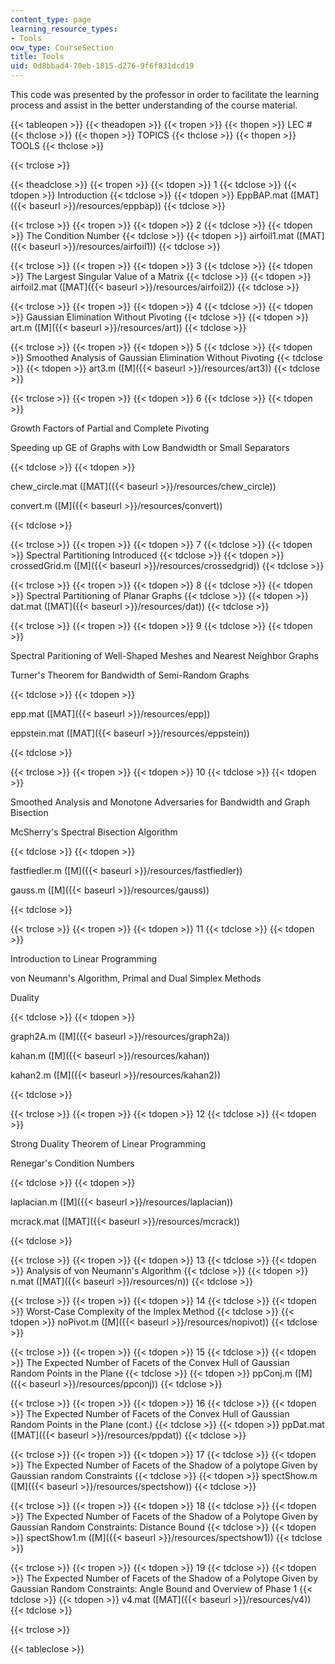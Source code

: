 ```yaml
---
content_type: page
learning_resource_types:
- Tools
ocw_type: CourseSection
title: Tools
uid: 0d8bbad4-70eb-1815-d276-9f6f831dcd19
---
```


This code was presented by the professor in order to facilitate the learning process and assist in the better understanding of the course material.

{{< tableopen >}}
{{< theadopen >}}
{{< tropen >}}
{{< thopen >}}
LEC #
{{< thclose >}}
{{< thopen >}}
TOPICS
{{< thclose >}}
{{< thopen >}}
TOOLS
{{< thclose >}}

{{< trclose >}}

{{< theadclose >}}
{{< tropen >}}
{{< tdopen >}}
1
{{< tdclose >}}
{{< tdopen >}}
Introduction
{{< tdclose >}}
{{< tdopen >}}
EppBAP.mat ([MAT]({{< baseurl >}}/resources/eppbap))
{{< tdclose >}}

{{< trclose >}}
{{< tropen >}}
{{< tdopen >}}
2
{{< tdclose >}}
{{< tdopen >}}
The Condition Number
{{< tdclose >}}
{{< tdopen >}}
airfoil1.mat ([MAT]({{< baseurl >}}/resources/airfoil1))
{{< tdclose >}}

{{< trclose >}}
{{< tropen >}}
{{< tdopen >}}
3
{{< tdclose >}}
{{< tdopen >}}
The Largest Singular Value of a Matrix
{{< tdclose >}}
{{< tdopen >}}
airfoil2.mat ([MAT]({{< baseurl >}}/resources/airfoil2))
{{< tdclose >}}

{{< trclose >}}
{{< tropen >}}
{{< tdopen >}}
4
{{< tdclose >}}
{{< tdopen >}}
Gaussian Elimination Without Pivoting
{{< tdclose >}}
{{< tdopen >}}
art.m ([M]({{< baseurl >}}/resources/art))
{{< tdclose >}}

{{< trclose >}}
{{< tropen >}}
{{< tdopen >}}
5
{{< tdclose >}}
{{< tdopen >}}
Smoothed Analysis of Gaussian Elimination Without Pivoting
{{< tdclose >}}
{{< tdopen >}}
art3.m ([M]({{< baseurl >}}/resources/art3))
{{< tdclose >}}

{{< trclose >}}
{{< tropen >}}
{{< tdopen >}}
6
{{< tdclose >}}
{{< tdopen >}}


Growth Factors of Partial and Complete Pivoting

Speeding up GE of Graphs with Low Bandwidth or Small Separators


{{< tdclose >}}
{{< tdopen >}}


chew\_circle.mat ([MAT]({{< baseurl >}}/resources/chew_circle))

convert.m ([M]({{< baseurl >}}/resources/convert))


{{< tdclose >}}

{{< trclose >}}
{{< tropen >}}
{{< tdopen >}}
7
{{< tdclose >}}
{{< tdopen >}}
Spectral Partitioning Introduced
{{< tdclose >}}
{{< tdopen >}}
crossedGrid.m ([M]({{< baseurl >}}/resources/crossedgrid))
{{< tdclose >}}

{{< trclose >}}
{{< tropen >}}
{{< tdopen >}}
8
{{< tdclose >}}
{{< tdopen >}}
Spectral Partitioning of Planar Graphs
{{< tdclose >}}
{{< tdopen >}}
dat.mat ([MAT]({{< baseurl >}}/resources/dat))
{{< tdclose >}}

{{< trclose >}}
{{< tropen >}}
{{< tdopen >}}
9
{{< tdclose >}}
{{< tdopen >}}


Spectral Paritioning of Well-Shaped Meshes and Nearest Neighbor Graphs

Turner's Theorem for Bandwidth of Semi-Random Graphs


{{< tdclose >}}
{{< tdopen >}}


epp.mat ([MAT]({{< baseurl >}}/resources/epp))

eppstein.mat ([MAT]({{< baseurl >}}/resources/eppstein))


{{< tdclose >}}

{{< trclose >}}
{{< tropen >}}
{{< tdopen >}}
10
{{< tdclose >}}
{{< tdopen >}}


Smoothed Analysis and Monotone Adversaries for Bandwidth and Graph Bisection

McSherry's Spectral Bisection Algorithm


{{< tdclose >}}
{{< tdopen >}}


fastfiedler.m ([M]({{< baseurl >}}/resources/fastfiedler))

gauss.m ([M]({{< baseurl >}}/resources/gauss))


{{< tdclose >}}

{{< trclose >}}
{{< tropen >}}
{{< tdopen >}}
11
{{< tdclose >}}
{{< tdopen >}}


Introduction to Linear Programming

von Neumann's Algorithm, Primal and Dual Simplex Methods

Duality


{{< tdclose >}}
{{< tdopen >}}


graph2A.m ([M]({{< baseurl >}}/resources/graph2a))

kahan.m ([M]({{< baseurl >}}/resources/kahan))

kahan2.m ([M]({{< baseurl >}}/resources/kahan2))


{{< tdclose >}}

{{< trclose >}}
{{< tropen >}}
{{< tdopen >}}
12
{{< tdclose >}}
{{< tdopen >}}


Strong Duality Theorem of Linear Programming

Renegar's Condition Numbers


{{< tdclose >}}
{{< tdopen >}}


laplacian.m ([M]({{< baseurl >}}/resources/laplacian))

mcrack.mat ([MAT]({{< baseurl >}}/resources/mcrack))


{{< tdclose >}}

{{< trclose >}}
{{< tropen >}}
{{< tdopen >}}
13
{{< tdclose >}}
{{< tdopen >}}
Analysis of von Neumann's Algorithm
{{< tdclose >}}
{{< tdopen >}}
n.mat ([MAT]({{< baseurl >}}/resources/n))
{{< tdclose >}}

{{< trclose >}}
{{< tropen >}}
{{< tdopen >}}
14
{{< tdclose >}}
{{< tdopen >}}
Worst-Case Complexity of the Implex Method
{{< tdclose >}}
{{< tdopen >}}
noPivot.m ([M]({{< baseurl >}}/resources/nopivot))
{{< tdclose >}}

{{< trclose >}}
{{< tropen >}}
{{< tdopen >}}
15
{{< tdclose >}}
{{< tdopen >}}
The Expected Number of Facets of the Convex Hull of Gaussian Random Points in the Plane
{{< tdclose >}}
{{< tdopen >}}
ppConj.m ([M]({{< baseurl >}}/resources/ppconj))
{{< tdclose >}}

{{< trclose >}}
{{< tropen >}}
{{< tdopen >}}
16
{{< tdclose >}}
{{< tdopen >}}
The Expected Number of Facets of the Convex Hull of Gaussian Random Points in the Plane (cont.)
{{< tdclose >}}
{{< tdopen >}}
ppDat.mat ([MAT]({{< baseurl >}}/resources/ppdat))
{{< tdclose >}}

{{< trclose >}}
{{< tropen >}}
{{< tdopen >}}
17
{{< tdclose >}}
{{< tdopen >}}
The Expected Number of Facets of the Shadow of a polytope Given by Gaussian random Constraints
{{< tdclose >}}
{{< tdopen >}}
spectShow.m ([M]({{< baseurl >}}/resources/spectshow))
{{< tdclose >}}

{{< trclose >}}
{{< tropen >}}
{{< tdopen >}}
18
{{< tdclose >}}
{{< tdopen >}}
The Expected Number of Facets of the Shadow of a Polytope Given by Gaussian Random Constraints: Distance Bound
{{< tdclose >}}
{{< tdopen >}}
spectShow1.m ([M]({{< baseurl >}}/resources/spectshow1))
{{< tdclose >}}

{{< trclose >}}
{{< tropen >}}
{{< tdopen >}}
19
{{< tdclose >}}
{{< tdopen >}}
The Expected Number of Facets of the Shadow of a Polytope Given by Gaussian Random Constraints: Angle Bound and Overview of Phase 1
{{< tdclose >}}
{{< tdopen >}}
v4.mat ([MAT]({{< baseurl >}}/resources/v4))
{{< tdclose >}}

{{< trclose >}}

{{< tableclose >}}